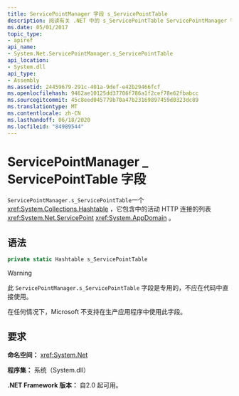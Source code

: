 ```yaml
---
title: ServicePointManager 字段 s_ServicePointTable
description: 阅读有关 .NET 中的 s_ServicePointTable ServicePointManager 字段的信息。 此哈希表字段包含 AppDomain 中的活动 HTTP 连接（ServicePoints）。
ms.date: 05/01/2017
topic_type:
- apiref
api_name:
- System.Net.ServicePointManager.s_ServicePointTable
api_location:
- System.dll
api_type:
- Assembly
ms.assetid: 24459679-291c-401a-9def-e42b29466fcf
ms.openlocfilehash: 9462ae10125dd37706f786a1f2cef78e62fbabcc
ms.sourcegitcommit: 45c8eed045779b70a47b23169897459d0323dc89
ms.translationtype: MT
ms.contentlocale: zh-CN
ms.lasthandoff: 06/18/2020
ms.locfileid: "84989544"
---
```

# <a name="servicepointmanagers_servicepointtable-field"></a>ServicePointManager \_ ServicePointTable 字段

`ServicePointManager.s_ServicePointTable`一个 <xref:System.Collections.Hashtable> ，它包含中的活动 HTTP 连接的列表 <xref:System.Net.ServicePoint> <xref:System.AppDomain> 。

## <a name="syntax"></a>语法
  
```csharp  
private static Hashtable s_ServicePointTable
```

> [!WARNING]
> 此 `ServicePointManager.s_ServicePointTable` 字段是专用的，不应在代码中直接使用。
>
> 在任何情况下，Microsoft 不支持在生产应用程序中使用此字段。

## <a name="requirements"></a>要求

**命名空间：** <xref:System.Net>

**程序集：** 系统（System.dll）

**.NET Framework 版本：** 自2.0 起可用。
